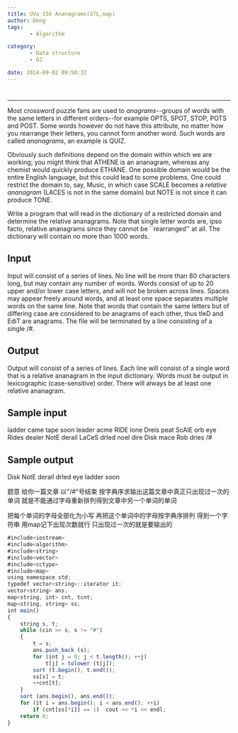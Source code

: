 ```yaml
---
title: UVa 156 Ananagrams(STL,map)
author: Deng
tags: 
       - Algorithm

category: 
       - Data structure
       - OJ

date: 2014-09-02 09:50:32
---
```

#

****

Most crossword puzzle fans are used to *anagrams*--groups of words with the same letters in different orders--for example OPTS, SPOT, STOP, POTS and POST. Some words however do not have this attribute, no matter how you rearrange their letters, you cannot form another word. Such words are called *ananagrams*, an example is QUIZ.

Obviously such definitions depend on the domain within which we are working; you might think that ATHENE is an ananagram, whereas any chemist would quickly produce ETHANE. One possible domain would be the entire English language, but this could lead to some problems. One could restrict the domain to, say, Music, in which case SCALE becomes a *relative ananagram* (LACES is not in the same domain) but NOTE is not since it can produce TONE.

Write a program that will read in the dictionary of a restricted domain and determine the relative ananagrams. Note that single letter words are, ipso facto, relative ananagrams since they cannot be ``rearranged'' at all. The dictionary will contain no more than 1000 words.

## Input

Input will consist of a series of lines. No line will be more than 80 characters long, but may contain any number of words. Words consist of up to 20 upper and/or lower case letters, and will not be broken across lines. Spaces may appear freely around words, and at least one space separates multiple words on the same line. Note that words that contain the same letters but of differing case are considered to be anagrams of each other, thus tIeD and EdiT are anagrams. The file will be terminated by a line consisting of a single /#.

## Output

Output will consist of a series of lines. Each line will consist of a single word that is a relative ananagram in the input dictionary. Words must be output in lexicographic (case-sensitive) order. There will always be at least one relative ananagram.

## Sample input

ladder came tape soon leader acme RIDE lone Dreis peat ScAlE orb eye Rides dealer NotE derail LaCeS drIed noel dire Disk mace Rob dries /#

## Sample output

Disk NotE derail drIed eye ladder soon

题意 给你一篇文章 以"/#"号结束 按字典序求输出这篇文章中真正只出现过一次的单词 就是不能通过字母重新排列得到文章中另一个单词的单词

把每个单词的字母全部化为小写 再把这个单词中的字母按字典序排列 得到一个字符串 用map记下出现次数就行 只出现过一次的就是要输出的

```js 
#include<iostream>
#include<algorithm>
#include<string>
#include<vector>
#include<cctype>
#include<map>
using namespace std;
typedef vector<string>::iterator it;
vector<string> ans;
map<string, int> cnt, tcnt;
map<string, string> ss;
int main()
{
    string s, t;
    while (cin >> s, s != "#")
    {
        t = s;
        ans.push_back (s);
        for (int j = 0; j < t.length(); ++j)
            t[j] = tolower (t[j]);
        sort (t.begin(), t.end());
        ss[s] = t;
        ++cnt[t];
    }
    sort (ans.begin(), ans.end());
    for (it i = ans.begin(); i < ans.end(); ++i)
        if (cnt[ss[*i]] == 1)  cout << *i << endl;
    return 0;
}
```